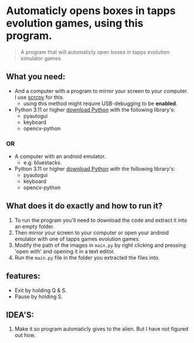 # Automaticly opens boxes in tapps evolution games, using this program.

> A program that will automaticly open boxes in tapps evolution simulator games.

## What you need:

- And a computer with a program to mirror your screen to your computer. I use [scrcpy](https://github.com/Genymobile/scrcpy) for this.
  - using this method might require USB-debugging to be **enabled**.
- Python 3.11 or higher [download Python](https://www.python.org/downloads/) with the following library's:
  - pyautogui
  - keyboard
  - opencv-python

### **OR**

- A computer with an android emulator.
  - e.g. bluestacks.
- Python 3.11 or higher [download Python](https://www.python.org/downloads/) with the following library's:
  - pyautogui
  - keyboard
  - opencv-python

## What does it do exactly and how to run it?

1. To run the program you'll need to download the code and extract it into an empty folder.
2. Then mirror your screen to your computer or open your android emulator with one of tapps games evolution games.
3. Modify the path of the images in `main.py` by right clicking and pressing 'open with' and opening it in a text editor.
4. Run the `main.py` file in the folder you extracted the files into.

## features:

- Exit by holding Q & S.
- Pause by holding S.

## IDEA'S:

1. Make it so program automaticly gives to the alien. But I have not figured out how.
